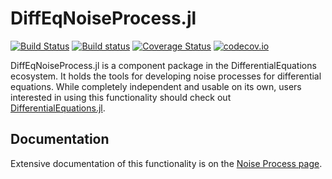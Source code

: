 # DiffEqNoiseProcess.jl

[![Build Status](https://travis-ci.org/JuliaDiffEq/DiffEqNoiseProcess.jl.svg?branch=master)](https://travis-ci.org/JuliaDiffEq/DiffEqNoiseProcess.jl)
[![Build status](https://ci.appveyor.com/api/projects/status/29rskms03i48xxt1?svg=true)](https://ci.appveyor.com/project/ChrisRackauckas/diffeqnoiseprocess-jl)
[![Coverage Status](https://coveralls.io/repos/JuliaDiffEq/DiffEqNoiseProcess.jl/badge.svg?branch=master&service=github)](https://coveralls.io/github/JuliaDiffEq/DiffEqNoiseProcess.jl?branch=master)
[![codecov.io](http://codecov.io/github/JuliaDiffEq/DiffEqNoiseProcess.jl/coverage.svg?branch=master)](http://codecov.io/github/JuliaDiffEq/DiffEqNoiseProcess.jl?branch=master)

DiffEqNoiseProcess.jl is a component package in the DifferentialEquations ecosystem.
It holds the tools for developing noise processes for differential equations.
While completely independent and usable on its own, users interested in using this
functionality should check out [DifferentialEquations.jl](https://github.com/JuliaDiffEq/DifferentialEquations.jl).

## Documentation

Extensive documentation of this functionality is on the [Noise Process page](http://docs.juliadiffeq.org/dev/features/noise_process.html).
